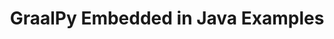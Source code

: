 ---
layout: examples-embedded
title: GraalPy Embedded in Java Examples
permalink: /graalpy-embedded/examples/
---